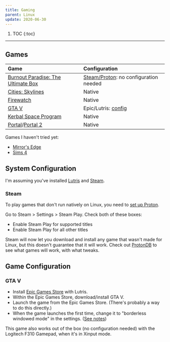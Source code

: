 ```yaml
---
title: Gaming
parent: Linux
update: 2020-06-30
---
```


1. TOC
{:toc}

---

## Games

| Game                                                                                                                  | Configuration                                                               |
| :-------------------------------------------------------------------------------------------------------------------- | :-------------------------------------------------------------------------- |
| [Burnout Paradise: The Ultimate Box](https://store.steampowered.com/app/1238080/Burnout_Paradise_Remastered/)         | [Steam/Proton](https://www.protondb.com/app/24740): no configuration needed |
| [Cities: Skylines](https://store.steampowered.com/app/255710/Cities_Skylines/)                                        | Native                                                                      |
| [Firewatch](https://store.steampowered.com/app/383870/Firewatch/)                                                     | Native                                                                      |
| [GTA V](https://www.epicgames.com/store/en-US/product/grand-theft-auto-v/home)                                        | Epic/Lutris: [config](#gta-v)                                               |
| [Kerbal Space Program](https://store.steampowered.com/app/220200/Kerbal_Space_Program/)                               | Native                                                                      |
| [Portal](https://store.steampowered.com/app/400/Portal/)/[Portal 2](https://store.steampowered.com/app/620/Portal_2/) | Native                                                                      |

Games I haven't tried yet:

- [Mirror's Edge](https://store.steampowered.com/app/17410/Mirrors_Edge/)
- [Sims 4](https://store.steampowered.com/app/1222670/The_Sims_4/)

## System Configuration

I'm assuming you've installed [Lutris](https://lutris.net/downloads/) and [Steam](https://store.steampowered.com/about/).

### Steam

To play games that don't run natively on Linux, you need to [set up Proton](https://segmentnext.com/2018/12/06/steam-proton-guide/).

Go to Steam > Settings > Steam Play. Check both of these boxes:

- Enable Steam Play for supported titles
- Enable Steam Play for all other titles

Steam will now let you download and install any game that wasn't made for Linux, but this doesn't guarantee that it will work. Check out [ProtonDB](https://www.protondb.com/) to see what games will work, with what tweaks.

## Game Configuration

### GTA V

- Install [Epic Games Store](https://lutris.net/games/epic-games-store/) with Lutris.
- Within the Epic Games Store, download/install GTA V.
- Launch the game from the Epic Games Store. (There's probably a way to do this directly.)
- When the game launches the first time, change it to "borderless windowed mode" in the settings. ([See notes](https://lutris.net/games/grand-theft-auto-v/))

This game also works out of the box (no configuration needed) with the Logitech F310 Gamepad, when it's in Xinput mode.